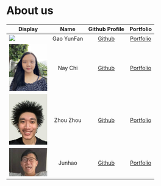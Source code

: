 # About us

Display |    Name    | Github Profile | Portfolio 
--------|:----------:|:--------------:|:---------:
![](https://via.placeholder.com/100.png?text=Photo) | Gao YunFan | [Github](https://github.com/) | [Portfolio](team/gaoyunfan.md)
<img src="photos/naychi.png" alt="drawing" width="100"/> |  Nay Chi   | [Github](https://github.com/) | [Portfolio](team/naychi-7.md)
<img src="photos/zhou.png" alt="drawing" width="100"/> | Zhou Zhou  | [Github](https://github.com/) | [Portfolio](team/maanyos.md)
<img src="photos/junhao.jfif" alt="drawing" width="100"/>|   Junhao   | [Github](https://github.com/) | [Portfolio](team/junhaoliu2468.md)

